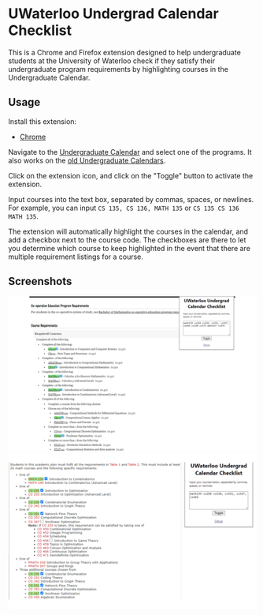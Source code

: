 # UWaterloo Undergrad Calendar Checklist
This is a Chrome and Firefox extension designed to help undergraduate students at the University of Waterloo check if they satisfy their undergraduate program requirements by highlighting courses in the Undergraduate Calendar.
## Usage
Install this extension:
- [Chrome](https://chromewebstore.google.com/detail/uwaterloo-undergrad-calen/paakgdkknefmafomeloeicmdkbmianmc?hl=en&authuser=1)

Navigate to the [Undergraduate Calendar](https://uwaterloo.ca/academic-calendar/undergraduate-studies/catalog#/programs) and select one of the programs. It also works on the [old Undergraduate Calendars](https://uwaterloo.ca/academic-calendar/archives).

Click on the extension icon, and click on the "Toggle" button to activate the extension.

Input courses into the text box, separated by commas, spaces, or newlines. For example, you can input `CS 135, CS 136, MATH 135` or `CS 135 CS 136 MATH 135`.

The extension will automatically highlight the courses in the calendar, and add a checkbox next to the course code. The checkboxes are there to let you determine which course to keep highlighted in the event that there are multiple requirement listings for a course.

## Screenshots
![Screenshot 1](screenshots/newUndergradCalendar.png)
![Screenshot 2](screenshots/oldUndergradCalendar.png)
